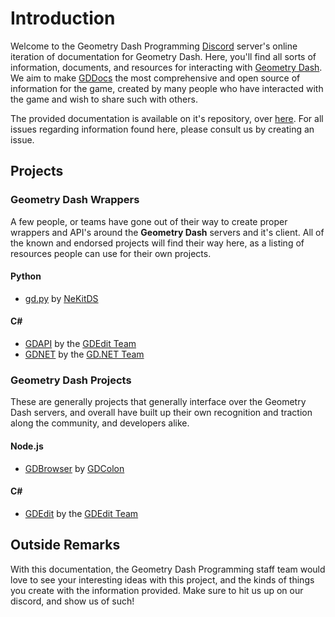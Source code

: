 # Introduction

Welcome to the Geometry Dash Programming [Discord](https://discord.gg/bV6NBs) server's online iteration of documentation for Geometry Dash. Here, you'll find all sorts of information, documents, and resources for interacting with [Geometry Dash](http://robtopgames.com). We aim to make [GDDocs](https://github.com/gd-programming/gddocs) the most comprehensive and open source of information for the game, created by many people who have interacted with the game and wish to share such with others.

The provided documentation is available on it's repository, over [here](https://github.com/gd-programming/gddocs). For all issues regarding information found here, please consult us by creating an issue.

## Projects

### Geometry Dash Wrappers

A few people, or teams have gone out of their way to create proper wrappers and API's around the **Geometry Dash** servers and it's client. All of the known and endorsed projects will find their way here, as a listing of resources people can use for their own projects.

#### Python
  * [gd.py](https://github.com/NeKitDS/gd.py) by [NeKitDS](https://github.com/NeKitDS)

#### C#
  * [GDAPI](https://github.com/gd-edit/GDAPI) by the [GDEdit Team](https://github.com/gd-edit)
  * [GDNET](https://github.com/GDdotNET/GDNET) by the [GD.NET Team](https://github.com/GDdotNET)

### Geometry Dash Projects

These are generally projects that generally interface over the Geometry Dash servers, and overall have built up their own recognition and traction along the community, and developers alike.

#### Node.js
  * [GDBrowser](https://github.com/GDColon/GDBrowser) by [GDColon](https://github.com/GDColon)

#### C#
  * [GDEdit](https://github.com/gd-edit/GDE) by the [GDEdit Team](https://github.com/gd-edit)

## Outside Remarks

With this documentation, the Geometry Dash Programming staff team would love to see your interesting ideas with this project, and the kinds of things you create with the information provided. Make sure to hit us up on our discord, and show us of such!